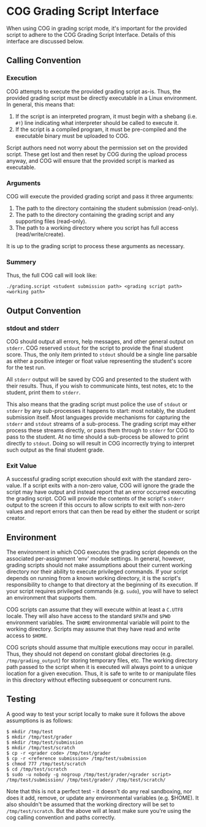 COG Grading Script Interface
================================

When using COG in grading script mode, it's important for the provided
script to adhere to the COG Grading Script Interface. Details of this
interface are discussed below.

Calling Convention
------------------

### Execution

COG attempts to execute the provided grading script as-is. Thus, the
provided grading script must be directly executable in a Linux
environment. In general, this means that:

 1. If the script is an interpreted program, it must begin with a
    shebang (i.e. `#!`) line indicating what interpreter should be
    called to execute it.
 2. If the script is a compiled program, it must be pre-compiled and
    the executable binary must be uploaded to COG.

Script authors need not worry about the permission set on the provided
script. These get lost and then reset by COG during the upload process
anyway, and COG will ensure that the provided script is marked as
executable.

### Arguments

COG will execute the provided grading script and pass it three arguments:

 1. The path to the directory containing the student submission (read-only).
 2. The path to the directory containing the grading script and any
    supporting files (read-only).
 3. The path to a working directory where you script has full access
    (read/write/create).

It is up to the grading script to process these arguments as necessary.

### Summery

Thus, the full COG call will look like:

 ```
 ./grading.script <student submission path> <grading script path> <working path>
 ```

Output Convention
-----------------

### stdout and stderr

COG should output all errors, help messages, and other general output
on `stderr`. COG reserved `stdout` for the script to provide the final
student score. Thus, the only item printed to `stdout` should be a
single line parsable as either a positive integer or float value
representing the student's score for the test run.

All `stderr` output will be saved by COG and presented to the student
with their results. Thus, if you wish to communicate hints, test
notes, etc to the student, print them to `stderr`.

This also means that the grading script must police the use of
`stdout` or `stderr` by any sub-processes it happens to start: most
notably, the student submission itself. Most languages provide
mechanisms for capturing the `stderr` and `stdout` streams of a
sub-process. The grading script may either process these streams
directly, or pass them through to `stderr` for COG to pass to the
student. At no time should a sub-process be allowed to print directly
to `stdout`. Doing so will result in COG incorrectly trying to
interpret such output as the final student grade.

### Exit Value

A successful grading script execution should exit with the standard
zero-value. If a script exits with a non-zero value, COG will ignore
the grade the script may have output and instead report that an error
occurred executing the grading script. COG will provide the contents
of the script's `stderr` output to the screen if this occurs to allow
scripts to exit with non-zero values and report errors that can then
be read by either the student or script creator.

Environment
-----------

The environment in which COG executes the grading script depends on
the associated per-assignment 'env' module settings. In general,
however, grading scripts should not make assumptions about their
current working directory nor their ability to execute privileged
commands. If your script depends on running from a known working
directory, it is the script's responsibility to change to that
directory at the beginning of its execution. If your script requires
privileged commands (e.g. `sudo`), you will have to select an
environment that supports them.

COG scripts can assume that they will execute within at least a
`C.UTF8` locale. They will also have access to the standard `$PATH`
and `$PWD` environment variables. The `$HOME` environmental variable
will point to the working directory. Scripts may assume that they have
read and write access to `$HOME`.

COG scripts should assume that multiple executions may occur in
parallel. Thus, they should not depend on constant global directories
(e.g. `/tmp/grading_output`) for storing temporary files, etc. The
working directory path passed to the script when it is executed will
always point to a unique location for a given execution. Thus, it is
safe to write to or manipulate files in this directory without
effecting subsequent or concurrent runs.

Testing
-----------

A good way to test your script locally to make sure it follows the
above assumptions is as follows:

```
$ mkdir /tmp/test
$ mkdir /tmp/test/grader
$ mkdir /tmp/test/submission
$ mkdir /tmp/test/scratch
$ cp -r <grader code> /tmp/test/grader
$ cp -r <reference submission> /tmp/test/submission
$ chmod 777 /tmp/test/scratch
$ cd /tmp/test/scratch
$ sudo -u nobody -g nogroup /tmp/test/grader/<grader script> /tmp/test/submission/ /tmp/test/grader/ /tmp/test/scratch/
```

Note that this is not a perfect test - it doesn't do any real
sandboxing, nor does it add, remove, or update any environmental
variables (e.g. $HOME). It also shouldn't be assumed that the working
directory will be set to `/tmp/test/scratch`. But the above will at
least make sure you're using the cog calling convention and paths
correctly.
